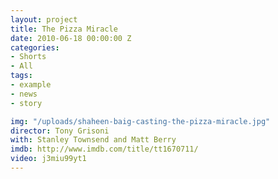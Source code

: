 ```yaml
---
layout: project
title: The Pizza Miracle
date: 2010-06-18 00:00:00 Z
categories:
- Shorts
- All
tags:
- example
- news
- story

img: "/uploads/shaheen-baig-casting-the-pizza-miracle.jpg"
director: Tony Grisoni
with: Stanley Townsend and Matt Berry
imdb: http://www.imdb.com/title/tt1670711/
video: j3miu99yt1
---
```


